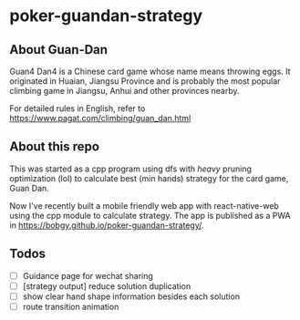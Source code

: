 # poker-guandan-strategy

## About Guan-Dan

Guan4 Dan4 is a Chinese card game whose name means throwing eggs. It originated in Huaian, Jiangsu Province and is probably the most popular climbing game in Jiangsu, Anhui and other provinces nearby.

For detailed rules in English, refer to https://www.pagat.com/climbing/guan_dan.html

## About this repo

This was started as a cpp program using dfs with _heavy_ pruning optimization (lol) to calculate best (min hands) strategy for the card game, Guan Dan.

Now I've recently built a mobile friendly web app with react-native-web using the cpp module to calculate strategy. The app is published as a PWA in https://bobgy.github.io/poker-guandan-strategy/.

## Todos

- [ ] Guidance page for wechat sharing
- [ ] [strategy output] reduce solution duplication
- [ ] show clear hand shape information besides each solution
- [ ] route transition animation
